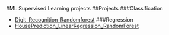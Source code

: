 #ML Supervised Learning projects
##Projects
###Classification
- [Digit_Recognition_Randomforest](https://github.com/Thilagavijayan/ML_SupervisedLearning/tree/main/Digit_Recognition_Randomforest)
###Regression
- [HousePrediction_LinearRegression_RandomForest](https://github.com/Thilagavijayan/ML_SupervisedLearning/tree/main/HousePrediction_LinearRegression_RandomForest)
